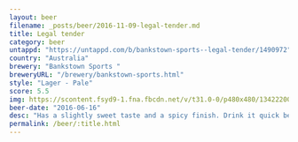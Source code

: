 ```yaml
---
layout: beer
filename: _posts/beer/2016-11-09-legal-tender.md
title: Legal tender
category: beer
untappd: "https://untappd.com/b/bankstown-sports--legal-tender/1490972"
country: "Australia"
brewery: "Bankstown Sports "
breweryURL: "/brewery/bankstown-sports.html"
style: "Lager - Pale"
score: 5.5
img: https://scontent.fsyd9-1.fna.fbcdn.net/v/t31.0-0/p480x480/13422200_10154200939418745_7912390867396221069_o.jpg?_nc_cat=109&_nc_sid=e007fa&_nc_ohc=yZ_AxCytnW4AX-IPc78&_nc_ht=scontent.fsyd9-1.fna&tp=6&oh=19426f6571bedd900a4ab2ce5cef0c28&oe=5F95DC9C
beer-date: "2016-06-16"
desc: "Has a slightly sweet taste and a spicy finish. Drink it quick before it gets warm"
permalink: /beer/:title.html
---
```


